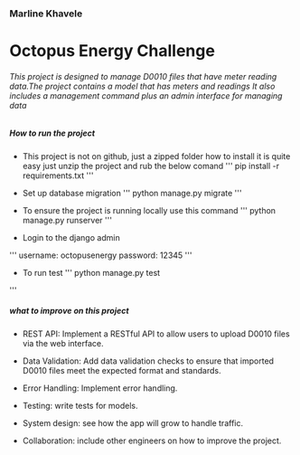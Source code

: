 ### Marline Khavele

# Octopus Energy Challenge

###### This project is designed to manage D0010 files that have meter reading data.The project contains a model that has meters and readings It also includes a management command plus an admin interface for managing data


##### How to run the project 
- This project is not on github, just a zipped folder how to install it is quite easy just unzip the project and rub the below comand 
'''
pip install -r requirements.txt
'''

- Set up database migration 
'''
python manage.py migrate 
'''

- To ensure the project is running locally use this command
'''
python manage.py runserver
'''

- Login to the django admin 

'''
username: octopusenergy
password: 12345
'''

- To run test
'''
python manage.py test

'''

##### what to  improve on  this project

- REST API: Implement a RESTful API to allow users to upload D0010 files via the web interface.

- Data Validation: Add data validation checks to ensure that imported D0010 files meet the expected format and standards.

- Error Handling: Implement error handling.

- Testing: write tests for models.

- System design:  see how the app will grow to handle traffic.

- Collaboration: include other engineers on how to improve the project.